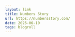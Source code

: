 ```yaml
---
layout: link
title: Numbers Story
url: https://numbersstory.com/
date: 2025-06-10
tags: blogroll
---
```

